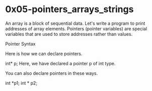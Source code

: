 
# 0x05-pointers_arrays_strings

An array is a block of sequential data. Let's write a program to print addresses of array elements.
Pointers (pointer variables) are special variables that are used to store addresses rather than values.

Pointer Syntax

Here is how we can declare pointers.

int* p;
Here, we have declared a pointer p of int type.

You can also declare pointers in these ways.

int *p1;
int * p2;
